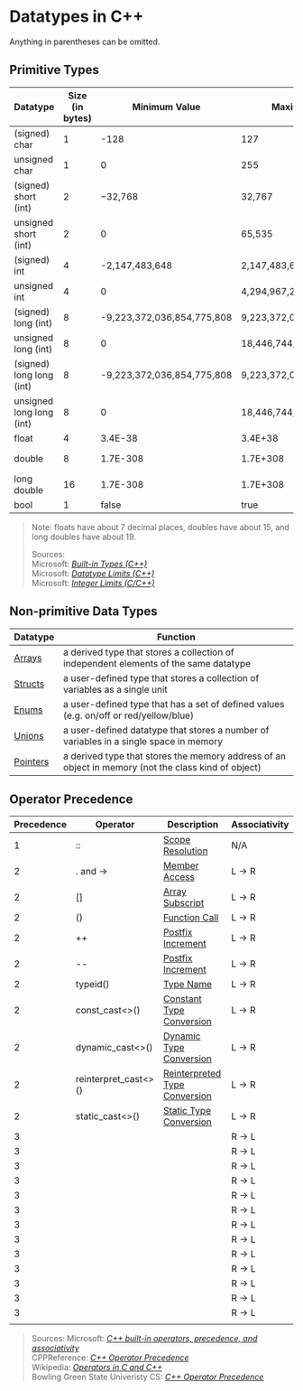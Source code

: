 # Datatypes in C++
Anything in parentheses can be omitted.

## Primitive Types
| Datatype | Size (in bytes) | Minimum Value | Maximum Value | Literal Suffix |
| -------- | --------------- | ------------- | ------------- | -------------- | 
| (signed) char | 1 | -128 | 127 | N/A |  
| unsigned char | 1 | 0 | 255 | N/A |  
| (signed) short (int) | 2 | −32,768 | 32,767 | N/A |  
| unsigned short (int) | 2 | 0 | 65,535 | u/U |  
| (signed) int | 4 | -2,147,483,648 | 2,147,483,647 | N/A (default) |  
| unsigned int | 4 | 0 | 4,294,967,295  | u/U |  
| (signed) long (int) | 8 | -9,223,372,036,854,775,808 | 9,223,372,036,854,775,807 | l/L |  
| unsigned long (int) | 8 | 0 | 18,446,744,073,709,551,615 | ul/UL |
| (signed) long long (int) | 8 | -9,223,372,036,854,775,808 | 9,223,372,036,854,775,807 | ll/LL | 
| unsigned long long (int) | 8 | 0 | 18,446,744,073,709,551,615 | %ull/ULL |  
| float | 4 | 3.4E-38 | 3.4E+38 | f |
| double | 8 | 1.7E-308 | 1.7E+308 | N/A (default) |
| long double | 16 | 1.7E-308 | 1.7E+308 | L |
| bool | 1 | false | true | N/A |
> Note: floats have about 7 decimal places, doubles have about 15, and long doubles have about 19. <br />
> 
> Sources: <br />
> Microsoft: [_Built-in Types (C++)_](https://docs.microsoft.com/en-us/cpp/cpp/fundamental-types-cpp?view=msvc-160) <br />
> Microsoft: [_Datatype Limits (C++)_](https://docs.microsoft.com/en-us/cpp/cpp/data-type-ranges?view=msvc-160) <br />
> Microsoft: [_Integer Limits (C/C++)_](https://docs.microsoft.com/en-us/cpp/c-language/cpp-integer-limits?view=msvc-160) <br />

## Non-primitive Data Types
| Datatype | Function |
| -------- | -------- |
| [Arrays](https://github.com/EthanC2/Notes-and-Writeups/blob/main/C%2B%2B/Data%20and%20Data%20Types/Arrays.md) | a derived type that stores a collection of independent elements of the same datatype |
| [Structs](https://github.com/EthanC2/Notes-and-Writeups/blob/main/C++/Data%20and%20Data%20Types/Structures.md) | a user-defined type that stores a collection of variables as a single unit |
| [Enums](https://github.com/EthanC2/Notes-and-Writeups/blob/main/C%2B%2B/Data%20and%20Data%20Types/Enumerations.md) | a user-defined type that has a set of defined values (e.g. on/off or red/yellow/blue) |
| [Unions](https://github.com/EthanC2/Notes-and-Writeups/blob/main/C%2B%2B/Data%20and%20Data%20Types/Unions.md) | a user-defined datatype that stores a number of variables in a single space in memory |
| [Pointers](https://github.com/EthanC2/Notes-and-Writeups/blob/main/C%2B%2B/Data%20and%20Data%20Types/Pointers.md) | a derived type that stores the memory address of an object in memory (not the class kind of object) |

## Operator Precedence
| Precedence	| Operator | Description | Associativity |
| ----------- | -------- | ----------- | ------------- |
| 1 | :: | [Scope Resolution](https://docs.microsoft.com/en-us/cpp/cpp/scope-resolution-operator?view=msvc-160) | N/A |
| 2 | . and -> | [Member Access](https://docs.microsoft.com/en-us/cpp/cpp/member-access-operators-dot-and?view=msvc-160) | L -> R |
| 2 | \[\] | [Array Subscript](https://docs.microsoft.com/en-us/cpp/cpp/subscript-operator?view=msvc-160) | L -> R |
| 2 | () | [Function Call](https://docs.microsoft.com/en-us/cpp/cpp/function-call-operator-parens?view=msvc-160) | L -> R |
| 2 | ++ | [Postfix Increment](https://docs.microsoft.com/en-us/cpp/cpp/postfix-increment-and-decrement-operators-increment-and-decrement?view=msvc-160) | L -> R |
| 2 | -- | [Postfix Increment](https://docs.microsoft.com/en-us/cpp/cpp/postfix-increment-and-decrement-operators-increment-and-decrement?view=msvc-160) | L -> R |
| 2 | typeid() | [Type Name](https://docs.microsoft.com/en-us/cpp/cpp/typeid-operator?view=msvc-160) | L -> R |
| 2 | const_cast\<\>() | [Constant Type Conversion](https://docs.microsoft.com/en-us/cpp/cpp/const-cast-operator?view=msvc-160) | L -> R |
| 2 | dynamic_cast\<\>() | [Dynamic Type Conversion](https://docs.microsoft.com/en-us/cpp/cpp/dynamic-cast-operator?view=msvc-160) | L -> R |
| 2 | reinterpret_cast\<\>() | [Reinterpreted Type Conversion](https://docs.microsoft.com/en-us/cpp/cpp/reinterpret-cast-operator?view=msvc-160) | L -> R |
| 2 | static_cast\<\>() | [Static Type Conversion](https://docs.microsoft.com/en-us/cpp/cpp/static-cast-operator?view=msvc-160) | L -> R |
| 3 |  | []() | R -> L |
| 3 |  | []() | R -> L |
| 3 |  | []() | R -> L |
| 3 |  | []() | R -> L |
| 3 |  | []() | R -> L |
| 3 |  | []() | R -> L |
| 3 |  | []() | R -> L |
| 3 |  | []() | R -> L |
| 3 |  | []() | R -> L |
| 3 |  | []() | R -> L |
| 3 |  | []() | R -> L |
| 3 |  | []() | R -> L |
| 3 |  | []() | R -> L |
|  |  | []() |  |

> Sources:
> Microsoft: [_C++ built-in operators, precedence, and associativity_](https://docs.microsoft.com/en-us/cpp/cpp/cpp-built-in-operators-precedence-and-associativity?view=msvc-160) <br />
> CPPReference: [_C++ Operator Precedence_](https://en.cppreference.com/w/cpp/language/operator_precedence) <br />
> Wikipedia: [_Operators in C and C++_](https://en.wikipedia.org/wiki/Operators_in_C_and_C%2B%2B) <br />
> Bowling Green State Univeristy CS: [_C++ Operator Precedence_](https://www.bgsu.edu/arts-and-sciences/computer-science/cs-documentation/c-plus-plus-operator-precedence.html) <br />
